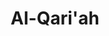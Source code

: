 ---
title: "Al-Qari'ah"
arabic: "القارعة"
no: 101
arabic_no: ١٠١
ayah: 11
prev: al-adiyat
next: at-takasur
---